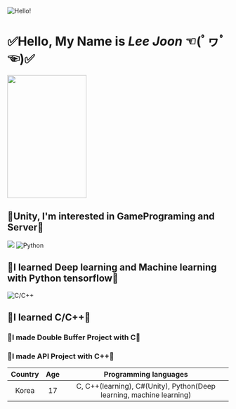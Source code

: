 ![Hello!](https://thumbs.dreamstime.com/b/hello-word-cloud-different-languages-world-background-concept-94936148.jpg)
# ✅Hello, My Name is ***Lee Joon*** ☜(ﾟヮﾟ☜)✅ 

<img src="https://img.shields.io/badge/Unity-ffffff?style=flat-square&logo=Unity&logoColor=black" height="280" width="180"></a> 
## 🧡Unity, I'm interested in GamePrograming and Server🧡
<img src="https://img.shields.io/badge/Python-3766AB?style=flat-square&logo=Python&logoColor=white"/></a>
![Python](https://media.vlpt.us/images/roro/post/74d03ddc-8c24-4db0-9368-8fdd98d4491f/tf_logo_social.png)
## 💙I learned Deep learning and Machine learning with Python tensorflow💙

![C/C++](https://ict-trainings.com/storage/app/public/course/banner_5d2ec9fb5445a.jpg)
## 💜I learned C/C++💜
### 💜I made Double Buffer Project with C💜
### 💜I made API Project with C++💜

|Country|Age|Programming languages|
|:--:|:--:|:--:|
|Korea|17|C, C++(learning), C#(Unity), Python(Deep learning, machine learning)|
